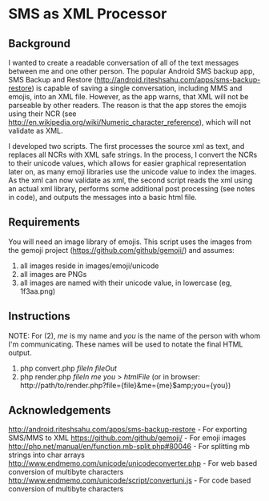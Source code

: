 # SMS as XML Processor

## Background

I wanted to create a readable conversation of all of the text messages between me and one other person. The popular
Android SMS backup app, SMS Backup and Restore (http://android.riteshsahu.com/apps/sms-backup-restore)
is capable of saving a single conversation, including MMS and emojis, into an XML file. However, as the app warns, that 
XML will not be parseable by other readers. The reason is that the app stores the emojis using their NCR (see 
http://en.wikipedia.org/wiki/Numeric_character_reference), which will not validate as XML.

I developed two scripts. The first processes the source xml as text, and replaces all NCRs with XML safe strings. In the 
process, I convert the NCRs to their unicode values, which allows for easier graphical representation later on, as many 
emoji libraries use the unicode value to index the images.  As the xml can now validate as xml, the second script reads 
the xml using an actual xml library, performs some additional post processing (see notes in code), and outputs the 
messages into a basic html file.

## Requirements

You will need an image library of emojis. This script uses the images from the gemoji project (https://github.com/github/gemoji/) 
and assumes:

1) all images reside in images/emoji/unicode
2) all images are PNGs
3) all images are named with their unicode value, in lowercase (eg, 1f3aa.png)

## Instructions

NOTE: For (2), *me* is my name and *you* is the name of the person with whom I'm communicating. These names will be used 
to notate the final HTML output.

1) php convert.php *fileIn* *fileOut*
2) php render.php *fileIn* *me* *you* &gt; *htmlFile*
(or in browser: http://path/to/render.php?file={file}&amp;me={me}$amp;you={you})

## Acknowledgements

http://android.riteshsahu.com/apps/sms-backup-restore - For exporting SMS/MMS to XML
https://github.com/github/gemoji/ - For emoji images
http://php.net/manual/en/function.mb-split.php#80046 - For splitting mb strings into char arrays
http://www.endmemo.com/unicode/unicodeconverter.php - For web based conversion of multibyte characters
http://www.endmemo.com/unicode/script/convertuni.js - For code based conversion of multibyte characters
